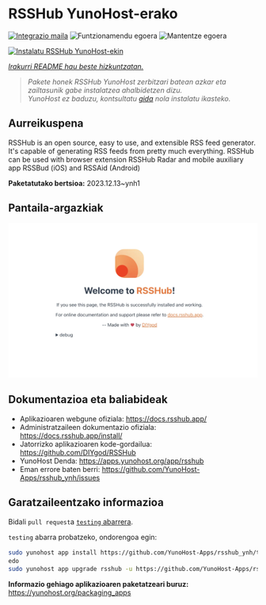 <!--
Ohart ongi: README hau automatikoki sortu da <https://github.com/YunoHost/apps/tree/master/tools/readme_generator>ri esker
EZ editatu eskuz.
-->

# RSSHub YunoHost-erako

[![Integrazio maila](https://dash.yunohost.org/integration/rsshub.svg)](https://dash.yunohost.org/appci/app/rsshub) ![Funtzionamendu egoera](https://ci-apps.yunohost.org/ci/badges/rsshub.status.svg) ![Mantentze egoera](https://ci-apps.yunohost.org/ci/badges/rsshub.maintain.svg)

[![Instalatu RSSHub YunoHost-ekin](https://install-app.yunohost.org/install-with-yunohost.svg)](https://install-app.yunohost.org/?app=rsshub)

*[Irakurri README hau beste hizkuntzatan.](./ALL_README.md)*

> *Pakete honek RSSHub YunoHost zerbitzari batean azkar eta zailtasunik gabe instalatzea ahalbidetzen dizu.*  
> *YunoHost ez baduzu, kontsultatu [gida](https://yunohost.org/install) nola instalatu ikasteko.*

## Aurreikuspena

RSSHub is an open source, easy to use, and extensible RSS feed generator. It's capable of generating RSS feeds from pretty much everything. RSSHub can be used with browser extension RSSHub Radar and mobile auxiliary app RSSBud (iOS) and RSSAid (Android)


**Paketatutako bertsioa:** 2023.12.13~ynh1

## Pantaila-argazkiak

![RSSHub(r)en pantaila-argazkia](./doc/screenshots/screenshot.png)

## Dokumentazioa eta baliabideak

- Aplikazioaren webgune ofiziala: <https://docs.rsshub.app/>
- Administratzaileen dokumentazio ofiziala: <https://docs.rsshub.app/install/>
- Jatorrizko aplikazioaren kode-gordailua: <https://github.com/DIYgod/RSSHub>
- YunoHost Denda: <https://apps.yunohost.org/app/rsshub>
- Eman errore baten berri: <https://github.com/YunoHost-Apps/rsshub_ynh/issues>

## Garatzaileentzako informazioa

Bidali `pull request`a [`testing` abarrera](https://github.com/YunoHost-Apps/rsshub_ynh/tree/testing).

`testing` abarra probatzeko, ondorengoa egin:

```bash
sudo yunohost app install https://github.com/YunoHost-Apps/rsshub_ynh/tree/testing --debug
edo
sudo yunohost app upgrade rsshub -u https://github.com/YunoHost-Apps/rsshub_ynh/tree/testing --debug
```

**Informazio gehiago aplikazioaren paketatzeari buruz:** <https://yunohost.org/packaging_apps>
